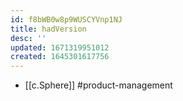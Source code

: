 ```yaml
---
id: f8bWB0w8p9WUSCYVnp1NJ
title: hadVersion
desc: ''
updated: 1671319951012
created: 1645301617756
---
```



- [[c.Sphere]] #product-management
